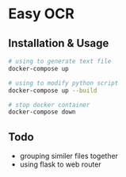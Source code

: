 # Easy OCR

## Installation & Usage

```sh
# using to generate text file
docker-compose up

# using to modify python script
docker-compose up --build

# stop docker container
docker-compose down
```

## Todo

- grouping similer files together
- using flask to web router